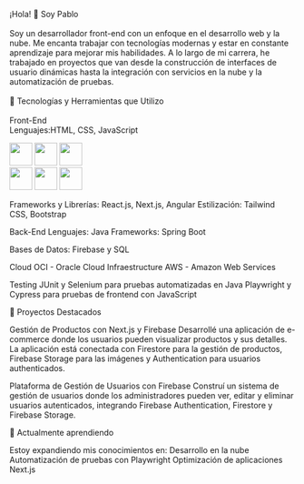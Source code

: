¡Hola! 👋 Soy Pablo
<br />
<br />
Soy un desarrollador front-end con un enfoque en el desarrollo web y la nube. Me encanta trabajar con tecnologías modernas y estar en constante aprendizaje para mejorar mis habilidades. A lo largo de mi carrera, he trabajado en proyectos que van desde la construcción de interfaces de usuario dinámicas hasta la integración con servicios en la nube y la automatización de pruebas.
<br />
<br />
🚀 Tecnologías y Herramientas que Utilizo
<br />
<br />
Front-End
<br />
Lenguajes:HTML, CSS, JavaScript
<div style="display-flex">

<img loading="lazy" src="https://cdn.jsdelivr.net/gh/devicons/devicon@latest/icons/html5/html5-original-wordmark.svg" width="40" height="40"/>
          
<img loading="lazy" src="https://cdn.jsdelivr.net/gh/devicons/devicon@latest/icons/css3/css3-original-wordmark.svg" width="40" height="40"/>
          
<img loading="lazy" src="https://cdn.jsdelivr.net/gh/devicons/devicon@latest/icons/javascript/javascript-original.svg" width="40" height="40"/>
</div>
          

<img loading="lazy" src="https://cdn.jsdelivr.net/gh/devicons/devicon@latest/icons/react/react-original-wordmark.svg" width="40" height="40"/>
          
<img loading="lazy" src="https://cdn.jsdelivr.net/gh/devicons/devicon@latest/icons/nextjs/nextjs-plain.svg" width="40" height="40"/>
            
<img loading="lazy" src="https://cdn.jsdelivr.net/gh/devicons/devicon@latest/icons/angular/angular-original.svg" width="40" height="40"/>
          
          
Frameworks y Librerías: React.js, Next.js, Angular
Estilización: Tailwind CSS, Bootstrap

Back-End
Lenguajes: Java
Frameworks: Spring Boot

Bases de Datos: Firebase y SQL

Cloud
OCI - Oracle Cloud Infraestructure
AWS - Amazon Web Services

Testing
JUnit y Selenium para pruebas automatizadas en Java
Playwright y Cypress para pruebas de frontend con JavaScript



💼 Proyectos Destacados

Gestión de Productos con Next.js y Firebase
Desarrollé una aplicación de e-commerce donde los usuarios pueden visualizar productos y sus detalles. La aplicación está conectada con Firestore para la gestión de productos, Firebase Storage para las imágenes y Authentication para usuarios authenticados.


Plataforma de Gestión de Usuarios con Firebase
Construí un sistema de gestión de usuarios donde los administradores pueden ver, editar y eliminar usuarios autenticados, integrando Firebase Authentication, Firestore y Firebase Storage.



🌱 Actualmente aprendiendo

Estoy expandiendo mis conocimientos en:
Desarrollo en la nube
Automatización de pruebas con Playwright
Optimización de aplicaciones Next.js
